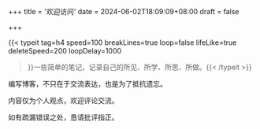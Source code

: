 +++
title = '欢迎访问'
date = 2024-06-02T18:09:09+08:00
draft = false

+++

{{< typeit 
  tag=h4
  speed=100
  breakLines=true
  loop=false
  lifeLike=true
  deleteSpeed=200
  loopDelay=1000

>}}一些简单的笔记，记录自己的所见、所学、所思、所做。{{< /typeit >}}

编写博客，不只在于交流表达，也是为了抵抗遗忘。

内容仅为个人观点，欢迎评论交流。

如有疏漏错误之处，恳请批评指正。







